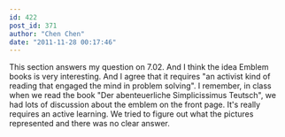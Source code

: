 ```yaml
---
id: 422
post_id: 371
author: "Chen Chen"
date: "2011-11-28 00:17:46"
---
```

This section answers my question on 7.02. And I think the idea Emblem books is very interesting. And I agree that it requires "an activist kind of reading that engaged the mind in problem solving". I remember, in class when we read the book "Der abenteuerliche Simplicissimus Teutsch", we had lots of discussion about the emblem on the front page. It's really requires an active learning. We tried to figure out what the pictures represented and there was no clear answer.
